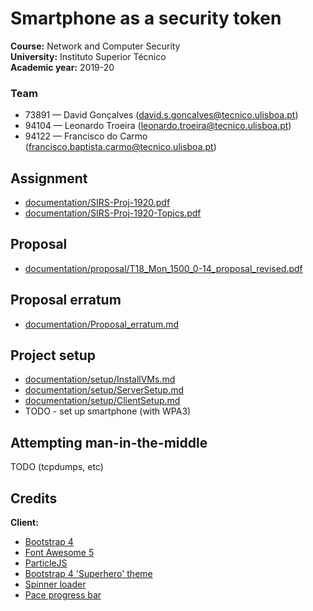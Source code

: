 # Smartphone as a security token


**Course:** Network and Computer Security  
**University:** Instituto Superior Técnico  
**Academic year:** 2019-20

### Team

- 73891 — David Gonçalves  ([david.s.goncalves@tecnico.ulisboa.pt](mailto:david.s.goncalves@tecnico.ulisboa.pt))
- 94104 — Leonardo Troeira ([leonardo.troeira@tecnico.ulisboa.pt](mailto:leonardo.troeira@tecnico.ulisboa.pt))
- 94122 — Francisco do Carmo ([francisco.baptista.carmo@tecnico.ulisboa.pt](mailto:francisco.baptista.carmo@tecnico.ulisboa.pt))

## Assignment

- [documentation/SIRS-Proj-1920.pdf](documentation/SIRS-Proj-1920.pdf)
- [documentation/SIRS-Proj-1920-Topics.pdf](documentation/SIRS-Proj-1920-Topics.pdf)

## Proposal

- [documentation/proposal/T18_Mon_1500_0-14_proposal_revised.pdf](documentation/proposal/T18_Mon_1500_0-14_proposal_revised.pdf)

## Proposal erratum

- [documentation/Proposal_erratum.md](documentation/Proposal_erratum.md)

## Project setup

- [documentation/setup/InstallVMs.md](documentation/setup/InstallVMs.md)
- [documentation/setup/ServerSetup.md](documentation/setup/ServerSetup.md)
- [documentation/setup/ClientSetup.md](documentation/setup/ClientSetup.md)
- TODO - set up smartphone (with WPA3)

## Attempting man-in-the-middle

TODO (tcpdumps, etc)

## Credits

**Client:**

- [Bootstrap 4](https://getbootstrap.com/)
- [Font Awesome 5](https://fontawesome.com/)
- [ParticleJS](https://vincentgarreau.com/particles.js/)
- [Bootstrap 4 'Superhero' theme](https://bootswatch.com/)
- [Spinner loader](https://projects.lukehaas.me/css-loaders/)
- [Pace progress bar](https://github.hubspot.com/pace/docs/welcome/)

